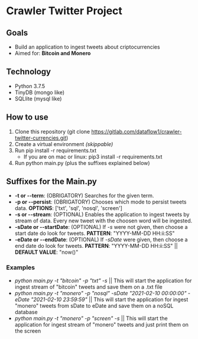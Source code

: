 # Crawler Twitter Project

## Goals

- Build an application to ingest tweets about criptocurrencies
- Aimed for: **Bitcoin and Monero**

## Technology

- Python 3.7.5
- TinyDB (mongo like)
- SQLlite (mysql like)

## How to use

1. Clone this repository (git clone https://gitlab.com/dataflow1/crawler-twitter-currencies.git)
2. Create a virtual environment _(skippable)_
3. Run pip install -r requirements.txt
   - If you are on mac or linux: pip3 install -r requirements.txt
4. Run python main.py (plus the suffixes explained below)

## Suffixes for the Main.py

- **-t or --term**: (OBRIGATORY) Searches for the given term.
- **-p or --persist**: (OBRIGATORY) Chooses which mode to persist tweets data. **OPTIONS**: ['txt', 'sql', 'nosql', 'screen']
- **-s or --stream**: (OPTIONAL) Enables the application to ingest tweets by stream of data. Every new tweet with the choosen word will be ingested.
- **-sDate or --startDate**: (OPTIONAL) If _-s_ were not given, then choose a start date do look for tweets. **PATTERN**: "YYYY-MM-DD HH:ii:SS"
- **-eDate or --endDate**: (OPTIONAL) If _-sDate_ were given, then choose a end date do look for tweets. **PATTERN**: "YYYY-MM-DD HH:ii:SS" || **DEFAULT VALUE**: "now()"

### Examples

- _python main.py -t "bitcoin" -p "txt" -s_ || This will start the application for ingest stream of "bitcoin" tweets and save them on a .txt file
- _python main.py -t "monero" -p "nosql" -sDate "2021-02-10 00:00:00" -eDate "2021-02-10 23:59:59"_ || This will start the application for ingest "monero" tweets from sDate to eDate and save them on a noSQL database
- _python main.py -t "monero" -p "screen" -s_ || This will start the application for ingest stream of "monero" tweets and just print them on the screen

